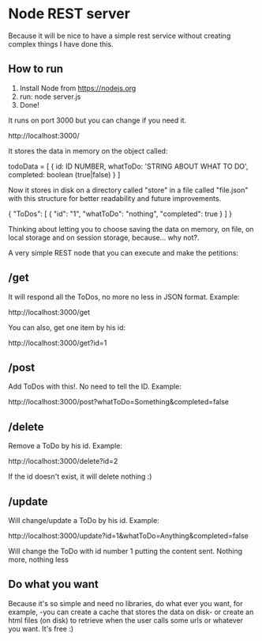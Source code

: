 # Node REST server

Because it will be nice to have a simple rest service without creating complex things I have done this.

## How to run

1. Install Node from https://nodejs.org
2. run: node server.js
3. Done!

It runs on port 3000 but you can change if you need it.

http://localhost:3000/

It stores the data in memory on the object called:

todoData = [
  {
    id: ID NUMBER,
    whatToDo: 'STRING ABOUT WHAT TO DO',
    completed: boolean (true|false)
  }
]

Now it stores in disk on a directory called "store" in a file called "file.json" with this structure for better readability and future improvements.

{
    "ToDos": [
        {
            "id": "1",
            "whatToDo": "nothing",
            "completed": true
        }
    ]
}

Thinking about letting you to choose saving the data on memory, on file, on local storage and on session storage, because... why not?.

A very simple REST node that you can execute and make the petitions:

## /get

It will respond all the ToDos, no more no less in JSON format. Example:

http://localhost:3000/get

You can also, get one item by his id:

http://localhost:3000/get?id=1

## /post

Add ToDos with this!. No need to tell the ID. Example:

http://localhost:3000/post?whatToDo=Something&completed=false

## /delete

Remove a ToDo by his id. Example:

http://localhost:3000/delete?id=2

If the id doesn't exist, it will delete nothing :)

## /update

Will change/update a ToDo by his id. Example:

http://localhost:3000/update?id=1&whatToDo=Anything&completed=false

Will change the ToDo with id number 1 putting the content sent. Nothing more, nothing less

## Do what you want

Because it's so simple and need no libraries, do what ever you want, for example, -you can create a cache that stores the data on disk- or create an html files (on disk) to retrieve when the user calls some urls or whatever you want. It's free :)
